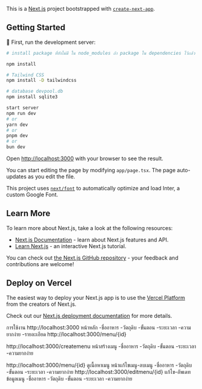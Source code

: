 This is a [Next.js](https://nextjs.org/) project bootstrapped with [`create-next-app`](https://github.com/vercel/next.js/tree/canary/packages/create-next-app).

## Getting Started
🚀 First, run the development server:

```bash
# install package ที่ยังไม่มี ใน node_modules ถ้า package ใน dependencies ไว้เเล้ว 

npm install

# Tailwind CSS
npm install -D tailwindcss

# database devpool.db
npm install sqlite3

start server
npm run dev
# or
yarn dev
# or
pnpm dev
# or
bun dev
```

Open [http://localhost:3000](http://localhost:3000) with your browser to see the result.

You can start editing the page by modifying `app/page.tsx`. The page auto-updates as you edit the file.

This project uses [`next/font`](https://nextjs.org/docs/basic-features/font-optimization) to automatically optimize and load Inter, a custom Google Font.

## Learn More

To learn more about Next.js, take a look at the following resources:

- [Next.js Documentation](https://nextjs.org/docs) - learn about Next.js features and API.
- [Learn Next.js](https://nextjs.org/learn) - an interactive Next.js tutorial.

You can check out [the Next.js GitHub repository](https://github.com/vercel/next.js/) - your feedback and contributions are welcome!

## Deploy on Vercel

The easiest way to deploy your Next.js app is to use the [Vercel Platform](https://vercel.com/new?utm_medium=default-template&filter=next.js&utm_source=create-next-app&utm_campaign=create-next-app-readme) from the creators of Next.js.

Check out our [Next.js deployment documentation](https://nextjs.org/docs/deployment) for more details.


การใช้งาน
http://localhost:3000
หน้าหลัก
    -ชื่ออาหาร
    -วัตถุดิบ
    -ขั้นตอน
    -ระยะเวลา
    -ความยากง่าย
    -รายละเอียด http://localhost:3000/menu/{id} 

http://localhost:3000/createmenu 
หน้าสร้างเมนู 
    -ชื่ออาหาร
    -วัตถุดิบ
    -ขั้นตอน
    -ระยะเวลา
    -ความยากง่าย

http://localhost:3000/menu/{id} ดูเนื้อหาเมนู หน้าแก้ไขเมนู-ลบเมนู
    -ชื่ออาหาร
    -วัตถุดิบ
    -ขั้นตอน
    -ระยะเวลา
    -ความยากง่าย
http://localhost:3000/editmenu/{id} แก้ไข-อัพเดทข้อมูลเมนู 
    -ชื่ออาหาร
    -วัตถุดิบ
    -ขั้นตอน
    -ระยะเวลา
    -ความยากง่าย